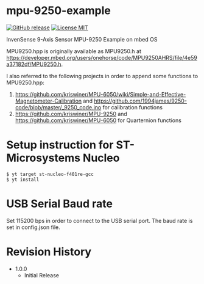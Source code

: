 mpu-9250-example
====

[![GitHub release](https://img.shields.io/github/release/dbaba/mpu-9250-example-mbedos.svg)](https://github.com/dbaba/mpu-9250-example-mbedos/releases/latest)
[![License MIT](https://img.shields.io/github/license/dbaba/mpu-9250-example-mbedos.svg)](http://opensource.org/licenses/MIT)

InvenSense 9-Axis Sensor MPU-9250 Example on mbed OS

MPU9250.hpp is originally available as MPU9250.h at https://developer.mbed.org/users/onehorse/code/MPU9250AHRS/file/4e59a37182df/MPU9250.h.

I also referred to the following projects in order to append some functions to MPU9250.hpp:
1. https://github.com/kriswiner/MPU-6050/wiki/Simple-and-Effective-Magnetometer-Calibration and https://github.com/1994james/9250-code/blob/master/_9250_code.ino for calibration functions
1. https://github.com/kriswiner/MPU-9250 and https://github.com/kriswiner/MPU-6050 for Quarternion functions

# Setup instruction for ST-Microsystems Nucleo

    $ yt target st-nucleo-f401re-gcc
    $ yt install

# USB Serial Baud rate

Set 115200 bps in order to connect to the USB serial port. The baud rate is set in config.json file.

# Revision History
* 1.0.0
    - Initial Release
